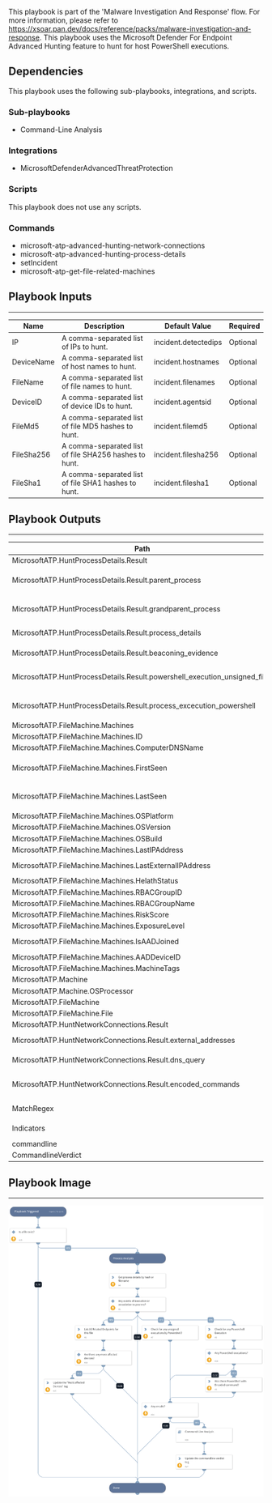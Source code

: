 This playbook is part of the 'Malware Investigation And Response' flow. For more information, please refer to https://xsoar.pan.dev/docs/reference/packs/malware-investigation-and-response.
This playbook uses the Microsoft Defender For Endpoint Advanced Hunting feature to hunt for host PowerShell executions.

## Dependencies
This playbook uses the following sub-playbooks, integrations, and scripts.

### Sub-playbooks
* Command-Line Analysis

### Integrations
* MicrosoftDefenderAdvancedThreatProtection

### Scripts
This playbook does not use any scripts.

### Commands
* microsoft-atp-advanced-hunting-network-connections
* microsoft-atp-advanced-hunting-process-details
* setIncident
* microsoft-atp-get-file-related-machines

## Playbook Inputs
---

| **Name** | **Description** | **Default Value** | **Required** |
| --- | --- | --- | --- |
| IP | A comma-separated list of IPs to hunt. | incident.detectedips | Optional |
| DeviceName | A comma-separated list of host names to hunt. | incident.hostnames | Optional |
| FileName | A comma-separated list of file names to hunt. | incident.filenames | Optional |
| DeviceID | A comma-separated list of device IDs to hunt. | incident.agentsid | Optional |
| FileMd5 | A comma-separated list of file MD5 hashes to hunt. | incident.filemd5 | Optional |
| FileSha256 | A comma-separated list of file SHA256 hashes to hunt. | incident.filesha256 | Optional |
| FileSha1 | A comma-separated list of file SHA1 hashes to hunt. | incident.filesha1 | Optional |

## Playbook Outputs
---

| **Path** | **Description** | **Type** |
| --- | --- | --- |
| MicrosoftATP.HuntProcessDetails.Result |  | unknown |
| MicrosoftATP.HuntProcessDetails.Result.parent_process | The query results for parent_process query_purposeThe query results. | unknown |
| MicrosoftATP.HuntProcessDetails.Result.grandparent_process | The query results for grandparent_process query_purpose. | unknown |
| MicrosoftATP.HuntProcessDetails.Result.process_details | The query results for process_details query_purpose. | unknown |
| MicrosoftATP.HuntProcessDetails.Result.beaconing_evidence | The query results for beaconing_evidence query_purpose. | unknown |
| MicrosoftATP.HuntProcessDetails.Result.powershell_execution_unsigned_files | The query results for powershell_execution_unsigned_files query_purpose. | unknown |
| MicrosoftATP.HuntProcessDetails.Result.process_excecution_powershell | The query results for process_excecution_powershell query_purpose. | unknown |
| MicrosoftATP.FileMachine.Machines |  | unknown |
| MicrosoftATP.FileMachine.Machines.ID | The machine ID. | unknown |
| MicrosoftATP.FileMachine.Machines.ComputerDNSName | The machine DNS name. | unknown |
| MicrosoftATP.FileMachine.Machines.FirstSeen | The first date and time the machine was observed by Microsoft Defender ATP. | unknown |
| MicrosoftATP.FileMachine.Machines.LastSeen | The last date and time the machine was observed by Microsoft Defender ATP. | unknown |
| MicrosoftATP.FileMachine.Machines.OSPlatform | The operating system platform. | unknown |
| MicrosoftATP.FileMachine.Machines.OSVersion | The operating system version. | unknown |
| MicrosoftATP.FileMachine.Machines.OSBuild | Operating system build number. | unknown |
| MicrosoftATP.FileMachine.Machines.LastIPAddress | The last IP on the machine. | unknown |
| MicrosoftATP.FileMachine.Machines.LastExternalIPAddress | The last machine IP to access the internet. | unknown |
| MicrosoftATP.FileMachine.Machines.HelathStatus | The machine health status. | unknown |
| MicrosoftATP.FileMachine.Machines.RBACGroupID | The machine RBAC group ID. | unknown |
| MicrosoftATP.FileMachine.Machines.RBACGroupName | The machine RBAC group name. | unknown |
| MicrosoftATP.FileMachine.Machines.RiskScore | The machine risk score. | unknown |
| MicrosoftATP.FileMachine.Machines.ExposureLevel | The machine exposure score. | unknown |
| MicrosoftATP.FileMachine.Machines.IsAADJoined | True if machine is AAD joined, False otherwise. | unknown |
| MicrosoftATP.FileMachine.Machines.AADDeviceID | The AAD Device ID. | unknown |
| MicrosoftATP.FileMachine.Machines.MachineTags | Set of machine tags. | unknown |
| MicrosoftATP.Machine |  | unknown |
| MicrosoftATP.Machine.OSProcessor | The operating system processor. | unknown |
| MicrosoftATP.FileMachine |  | unknown |
| MicrosoftATP.FileMachine.File | The machine related file hash. | unknown |
| MicrosoftATP.HuntNetworkConnections.Result |  | unknown |
| MicrosoftATP.HuntNetworkConnections.Result.external_addresses | The query results for external_addresses query_purpose. | unknown |
| MicrosoftATP.HuntNetworkConnections.Result.dns_query | The query results for dns_query query_purpose. | unknown |
| MicrosoftATP.HuntNetworkConnections.Result.encoded_commands | The query results for encoded_commands query_purpose. | unknown |
| MatchRegex | The regex found in the command line | unknown |
| Indicators | Indicators extracted from the command line | unknown |
| commandline | The command line | unknown |
| CommandlineVerdict | The command line verdict | unknown |

## Playbook Image
---
![MDE - Host Advanced Hunting For Powershell Executions](../doc_files/MDE_-_Host_Advanced_Hunting_For_Powershell_Executions.png)